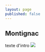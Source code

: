 ```yaml
---
layout: page
published: false
---
```


## Montignac

texte d'intro
![](/data/images/9/histoire/9_HISTOIRE_POPUP1.jpg)
